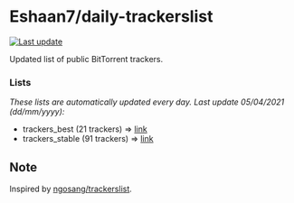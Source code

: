 
# Eshaan7/daily-trackerslist 

[![Last update](https://img.shields.io/badge/Last%20update-05/04/2021-blue.svg)](#)

Updated list of public BitTorrent trackers.

### Lists
*These lists are automatically updated every day. Last update 05/04/2021 (_dd/mm/yyyy_):*

* trackers_best (21 trackers) => [link](https://raw.githubusercontent.com/eshaan7/daily-trackerslist/master/trackers_best.txt)
* trackers_stable (91 trackers) => [link](https://raw.githubusercontent.com/eshaan7/daily-trackerslist/master/trackers_stable.txt)

## Note

Inspired by [ngosang/trackerslist](https://github.com/ngosang/trackerslist).

